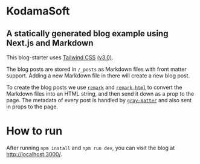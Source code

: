 # KodamaSoft
## A statically generated blog example using Next.js and Markdown


This blog-starter uses [Tailwind CSS](https://tailwindcss.com) [(v3.0)](https://tailwindcss.com/blog/tailwindcss-v3).

The blog posts are stored in `/_posts` as Markdown files with front matter support. Adding a new Markdown file in there will create a new blog post.

To create the blog posts we use [`remark`](https://github.com/remarkjs/remark) and [`remark-html`](https://github.com/remarkjs/remark-html) to convert the Markdown files into an HTML string, and then send it down as a prop to the page. The metadata of every post is handled by [`gray-matter`](https://github.com/jonschlinkert/gray-matter) and also sent in props to the page.

# How to run

After running `npm install` and `npm run dev`, you can visit the blog at [http://localhost:3000/](http://localhost:3000/).